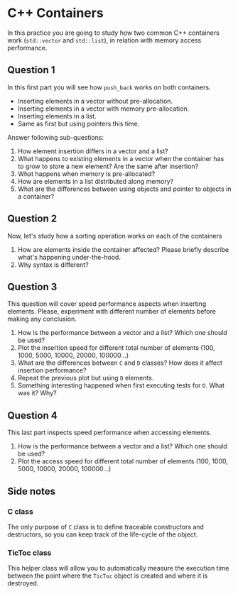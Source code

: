 # C++ Containers

In this practice you are going to study how two common C++ containers work (```std::vector``` and ```std::list```), in relation with memory access performance.

## Question 1
In this first part you will see how ```push_back``` works on both containers.
-   Inserting elements in a vector without pre-allocation.
-   Inserting elements in a vector with memory pre-allocation.
-   Inserting elements in a list.
-   Same as first but using pointers this time.

Answer following sub-questions:

1.  How element insertion differs in a vector and a list?
2.  What happens to existing elements in a vector when the container has to grow to store a new element? Are the same after insertion?
3.  What happens when memory is pre-allocated?
4.  How are elements in a list distributed along memory?
5.  What are the differences between using objects and pointer to objects in a container?

## Question 2
Now, let's study how a sorting operation works on each of the containers

1.  How are elements inside the container affected? Please briefly describe what's happening under-the-hood.
2.  Why syntax is different?

## Question 3
This question will cover speed performance aspects when inserting elements. Please, experiment with different number of elements before making any conclusion.

1.  How is the performance between a vector and a list? Which one should be used?
2.  Plot the insertion speed for different total number of elements (100, 1000, 5000, 10000, 20000, 100000...)
3.  What are the differences between ```C``` and ```D``` classes? How does it affect insertion performance?
4.  Repeat the previous plot but using ```D``` elements.
5.  Something interesting happened when first executing tests for ```D```. What was it? Why?

## Question 4
This last part inspects speed performance when accessing elements.

1.  How is the performance between a vector and a list? Which one should be used?
2.  Plot the access speed for different total number of elements (100, 1000, 5000, 10000, 20000, 100000...)

## Side notes
### C class
The only purpose of ```C``` class is to define traceable constructors and destructors, so you can keep track of the life-cycle of the object.

### TicToc class
This helper class will allow you to automatically measure the execution time between the point where the ```TicToc``` object is created and where it is destroyed.
